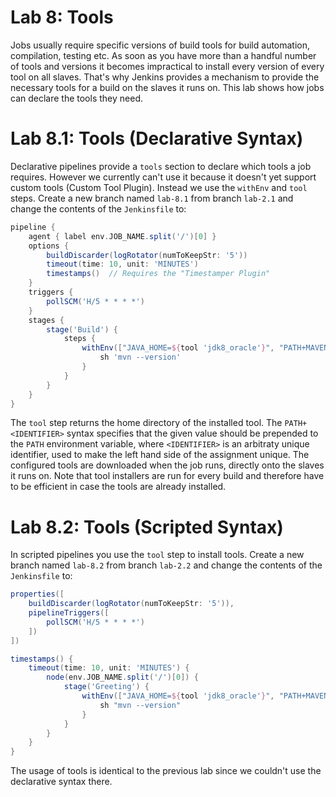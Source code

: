 Lab 8: Tools
============

Jobs usually require specific versions of build tools for build automation, compilation, testing etc.
As soon as you have more than a handful number of tools and versions it becomes impractical to install every version of every tool on all slaves.
That's why Jenkins provides a mechanism to provide the necessary tools for a build on the slaves it runs on.
This lab shows how jobs can declare the tools they need.

Lab 8.1: Tools (Declarative Syntax)
===================================

Declarative pipelines provide a ``tools`` section to declare which
tools a job requires. However we currently can't use it because
it doesn't yet support custom tools (Custom Tool Plugin). Instead
we use the ``withEnv`` and ``tool`` steps.
Create a new branch named ``lab-8.1`` from branch ``lab-2.1`` and change the contents of the ``Jenkinsfile`` to:

```groovy
pipeline {
    agent { label env.JOB_NAME.split('/')[0] }
    options {
        buildDiscarder(logRotator(numToKeepStr: '5'))
        timeout(time: 10, unit: 'MINUTES')
        timestamps()  // Requires the "Timestamper Plugin"
    }
    triggers {
        pollSCM('H/5 * * * *')
    }
    stages {
        stage('Build') {
            steps {
                withEnv(["JAVA_HOME=${tool 'jdk8_oracle'}", "PATH+MAVEN=${tool 'maven35'}/bin:${env.JAVA_HOME}/bin"]) {
                    sh 'mvn --version'
                }
            }
        }
    }
}
```

The ``tool`` step returns the home directory of the installed tool. The ``PATH+<IDENTIFIER>`` syntax specifies
that the given value should be prepended to the ``PATH`` environment variable, where ``<IDENTIFIER>`` is an arbitraty
unique identifier, used to make the left hand side of the assignment unique.
The configured tools are downloaded when the job runs, directly onto the slaves it runs on.
Note that tool installers are run for every build and therefore have to be efficient in case the tools are already installed.

Lab 8.2: Tools (Scripted Syntax)
================================

In scripted pipelines you use the ``tool`` step to install tools.
Create a new branch named ``lab-8.2`` from branch ``lab-2.2`` and change the contents of the ``Jenkinsfile`` to:

```groovy
properties([
    buildDiscarder(logRotator(numToKeepStr: '5')),
    pipelineTriggers([
        pollSCM('H/5 * * * *')
    ])
])

timestamps() {
    timeout(time: 10, unit: 'MINUTES') {
        node(env.JOB_NAME.split('/')[0]) {
            stage('Greeting') {
                withEnv(["JAVA_HOME=${tool 'jdk8_oracle'}", "PATH+MAVEN=${tool 'maven35'}/bin:${env.JAVA_HOME}/bin"]) {
                    sh "mvn --version"
                }
            }
        }
    }
}
```

The usage of tools is identical to the previous lab since we couldn't use the declarative syntax there.


